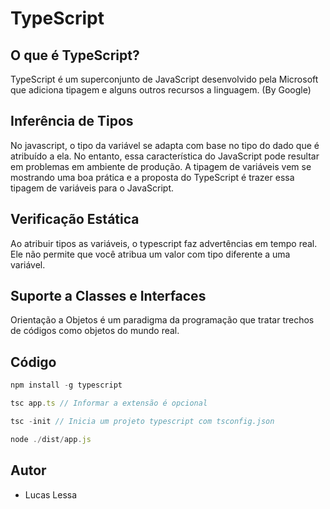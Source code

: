# TypeScript

O que é TypeScript?
---
TypeScript é um superconjunto de JavaScript desenvolvido pela Microsoft que adiciona tipagem e alguns outros recursos a linguagem. (By Google)

## Inferência de Tipos

No javascript, o tipo da variável se adapta com base no tipo do dado que é atribuído a ela. No entanto, essa característica do JavaScript pode resultar em problemas em ambiente de produção. A tipagem de variáveis vem se mostrando uma boa prática e a proposta do TypeScript é trazer essa tipagem de variáveis para o JavaScript.

## Verificação Estática

Ao atribuir tipos as variáveis, o typescript faz advertências em tempo real. Ele não permite que você atribua um valor com tipo diferente a uma variável.

## Suporte a Classes e Interfaces

Orientação a Objetos é um paradigma da programação que tratar trechos de códigos como objetos do mundo real.

## Código

``` javascript
npm install -g typescript

tsc app.ts // Informar a extensão é opcional

tsc -init // Inicia um projeto typescript com tsconfig.json

node ./dist/app.js
```

## Autor
- Lucas Lessa